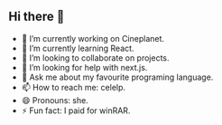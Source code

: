 ## Hi there 👋
- 🔭 I’m currently working on Cineplanet.
- 🌱 I’m currently learning React.
- 👯 I’m looking to collaborate on projects.
- 🤔 I’m looking for help with next.js.
- 💬 Ask me about my favourite programing language.
- 📫 How to reach me: celelp.
- 😄 Pronouns: she.
- ⚡ Fun fact: I paid for winRAR.

